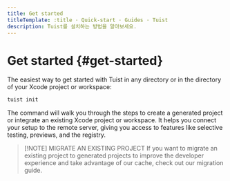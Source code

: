 ```yaml
---
title: Get started
titleTemplate: :title · Quick-start · Guides · Tuist
description: Tuist를 설치하는 방법을 알아보세요.
---
```


# Get started {#get-started}

The easiest way to get started with Tuist in any directory or in the directory of your Xcode project or workspace:

```bash
tuist init
```

The command will walk you through the steps to <LocalizedLink href="/guides/develop/projects">create a generated project</LocalizedLink> or integrate an existing Xcode project or workspace. It helps you connect your setup to the remote server, giving you access to features like <LocalizedLink href="/guides/develop/selective-testing">selective testing</LocalizedLink>, <LocalizedLink href="/guides/share/previews">previews</LocalizedLink>, and the <LocalizedLink href="/guides/develop/registry">registry</LocalizedLink>.

> [!NOTE] MIGRATE AN EXISTING PROJECT
> If you want to migrate an existing project to generated projects to improve the developer experience and take advantage of our <LocalizedLink href="/guides/develop/cache">cache</LocalizedLink>, check out our <LocalizedLink href="/guides/develop/projects/adoption/migrate/xcode-project">migration guide</LocalizedLink>.
